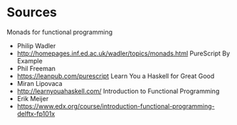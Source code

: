 # Sources

Monads for functional programming
  - Philip Wadler
  - http://homepages.inf.ed.ac.uk/wadler/topics/monads.html
PureScript By Example
  - Phil Freeman
  - https://leanpub.com/purescript
Learn You a Haskell for Great Good
  - Miran Lipovaca
  - http://learnyouahaskell.com/
Introduction to Functional Programming
  - Erik Meijer
  - https://www.edx.org/course/introduction-functional-programming-delftx-fp101x
